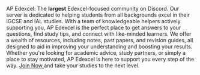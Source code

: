 AP Edexcel: The **largest** Edexcel-focused community on Discord.
Our server is dedicated to helping students from all backgrounds excel in their IGCSE and IAL studies. With a team of knowledgeable helpers actively supporting you, AP Edexcel is the perfect place to get answers to your questions, find study tips, and connect with like-minded learners. We offer a wealth of resources, including notes, past papers, and revision guides, all designed to aid in improving your understanding and boosting your results. Whether you're looking for academic advice, study partners, or simply a place to stay motivated, AP Edexcel is here to support you every step of the way.
[Join Now ](https://discord.gg/ap-edexcel-983670206889099264) and take your studies to the next level.
